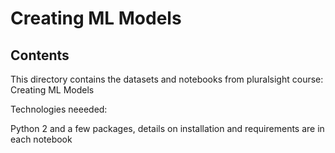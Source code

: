 # Creating ML Models
## Contents
This directory contains the datasets and notebooks from pluralsight course: Creating ML Models

Technologies neeeded:

Python 2 and a few packages, details on installation and requirements are in each notebook

